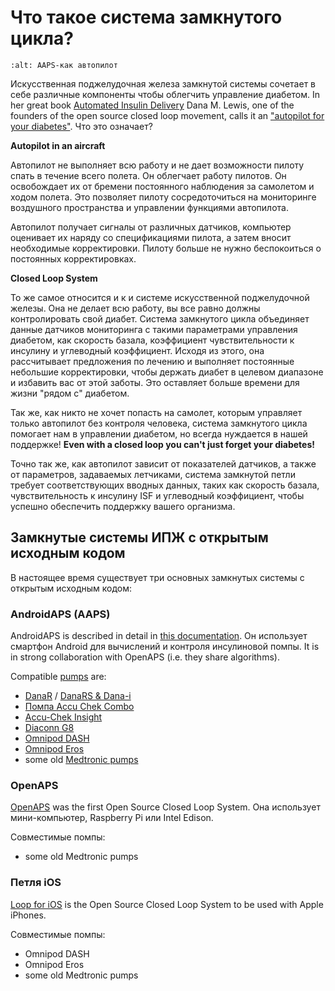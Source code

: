 # Что такое система замкнутого цикла?

```{image} ../images/autopilot.png
:alt: AAPS-как автопилот
```

Искусственная поджелудочная железа замкнутой системы сочетает в себе различные компоненты чтобы облегчить управление диабетом. In her great book [Automated Insulin Delivery](https://www.artificialpancreasbook.com/) Dana M. Lewis, one of the founders of the open source closed loop movement, calls it an ["autopilot for your diabetes"](https://www.artificialpancreasbook.com/3.-getting-started-with-your-aps). Что это означает?

**Autopilot in an aircraft**

Автопилот не выполняет всю работу и не дает возможности пилоту спать в течение всего полета. Он облегчает работу пилотов. Он освобождает их от бремени постоянного наблюдения за самолетом и ходом полета. Это позволяет пилоту сосредоточиться на мониторинге воздушного пространства и управлении функциями автопилота.

Автопилот получает сигналы от различных датчиков, компьютер оценивает их наряду со спецификациями пилота, а затем вносит необходимые корректировки. Пилоту больше не нужно беспокоиться о постоянных корректировках.

**Closed Loop System**

То же самое относится и к и системе искусственной поджелудочной железы. Она не делает всю работу, вы все равно должны контролировать свой диабет. Система замкнутого цикла объединяет данные датчиков мониторинга с такими параметрами управления диабетом, как скорость базала, коэффициент чувствительности к инсулину и углеводный коэффициент. Исходя из этого, она рассчитывает предложения по лечению и выполняет постоянные небольшие корректировки, чтобы держать диабет в целевом диапазоне и избавить вас от этой заботы. Это оставляет больше времени для жизни "рядом с" диабетом.

Так же, как никто не хочет попасть на самолет, которым управляет только автопилот без контроля человека, система замкнутого цикла помогает нам в управлении диабетом, но всегда нуждается в нашей поддержке! **Even with a closed loop you can't just forget your diabetes!**

Точно так же, как автопилот зависит от показателей датчиков, а также от параметров, задаваемых летчиками, система замкнутой петли требует соответствующих вводных данных, таких как скорость базала, чувствительность к инсулину ISF и углеводный коэффициент, чтобы успешно обеспечить поддержку вашего организма.

## Замкнутые системы ИПЖ с открытым исходным кодом

В настоящее время существует три основных замкнутых системы с открытым исходным кодом:

### AndroidAPS (AAPS)

AndroidAPS is described in detail in [this documentation](./WhatisAndroidAPS.html). Он использует смартфон Android для вычислений и контроля инсулиновой помпы. It is in strong collaboration with OpenAPS (i.e. they share algorithms).

Compatible [pumps](../Hardware/pumps.md) are:

- [DanaR](../Configuration/DanaR-Insulin-Pump.md) / [DanaRS & Dana-i](../Configuration/DanaRS-Insulin-Pump.html)
- [Помпа Accu Chek Combo](../Configuration/Accu-Chek-Combo-Pump.md)
- [Accu-Chek Insight](../Configuration/Accu-Chek-Insight-Pump.md)
- [Diaconn G8](../Configuration/DiaconnG8.md)
- [Omnipod DASH](../Configuration/OmnipodDASH.md)
- [Omnipod Eros](../Configuration/OmnipodEros.md)
- some old [Medtronic pumps](../Configuration/MedtronicPump.md)

### OpenAPS

[OpenAPS](https://openaps.readthedocs.io) was the first Open Source Closed Loop System. Она использует мини-компьютер, Raspberry Pi или Intel Edison.

Совместимые помпы:

- some old Medtronic pumps

### Петля iOS

[Loop for iOS](https://loopkit.github.io/loopdocs/) is the Open Source Closed Loop System to be used with Apple iPhones.

Совместимые помпы:

- Omnipod DASH
- Omnipod Eros
- some old Medtronic pumps
